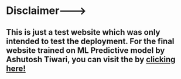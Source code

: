 # Disclaimer---> 
## This is just a test website which was only intended to test the deployment. For the final website trained on ML Predictive model by Ashutosh Tiwari, you can visit the by [clicking here!](https://strokepredictionfinal-mb6c3mmmvwqejjei5d2appc.streamlit.app/)

